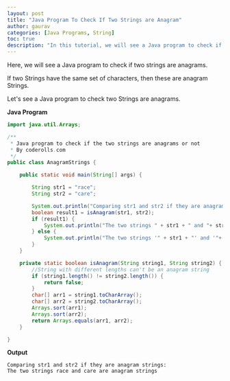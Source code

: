 ```yaml
---
layout: post  
title: "Java Program To Check If Two Strings are Anagram"  
author: gaurav  
categories: [Java Programs, String]  
toc: true
description: "In this tutorial, we will see a Java program to check if two strings are anagrams."
---
```


Here, we will see a Java program to check if two strings are anagrams.

If two Strings have the same set of characters, then these are anagram Strings.

Let's see a Java program to check two Strings are anagrams.

**Java Program**

```java
import java.util.Arrays;

/**
 * Java program to check if the two strings are anagrams or not
 * By coderolls.com
 */
public class AnagramStrings {

    public static void main(String[] args) {

        String str1 = "race";
        String str2 = "care";

        System.out.println("Comparing str1 and str2 if they are anagram strings: ");
        boolean result1 = isAnagram(str1, str2);
        if (result1) {
            System.out.println("The two strings " + str1 + " and "+ str2 + " are anagram strings");
        } else {
            System.out.println("The two strings '" + str1 + "' and '"+ str2 + "'  are not anagram strings");
        }
    }

    private static boolean isAnagram(String string1, String string2) {
        //String with different lengths can't be an anagram string
        if (string1.length() != string2.length()) {
            return false;
        }
        char[] arr1 = string1.toCharArray();
        char[] arr2 = string2.toCharArray();
        Arrays.sort(arr1);
        Arrays.sort(arr2);
        return Arrays.equals(arr1, arr2);
    }

}
```

**Output**

```
Comparing str1 and str2 if they are anagram strings: 
The two strings race and care are anagram strings
```

